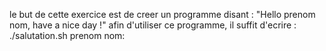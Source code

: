 le but de cette exercice est de creer un programme disant : "Hello prenom nom, have a nice day !"
afin d'utiliser ce programme, il suffit d'ecrire : ./salutation.sh prenom nom:
